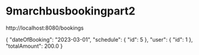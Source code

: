 # 9marchbusbookingpart2

http://localhost:8080/bookings

{
    "dateOfBooking": "2023-03-01",
    "schedule": {
        "id": 5
    },
    "user": {
        "id": 1
    },
    "totalAmount": 200.0
}
